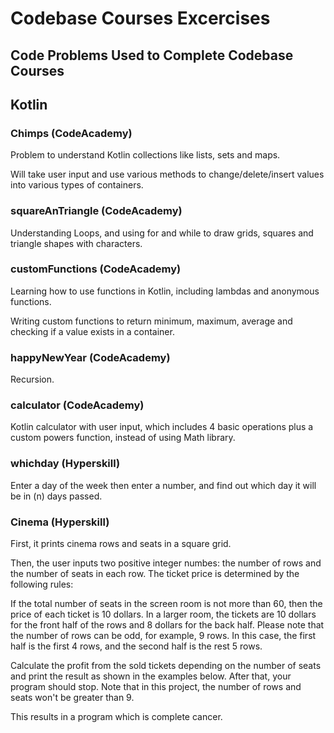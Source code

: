 # Codebase Courses Excercises

## Code Problems Used to Complete Codebase Courses

## Kotlin

### Chimps (CodeAcademy)

Problem to understand Kotlin collections like lists, sets and maps.

Will take user input and use various methods to change/delete/insert values into various types of containers.

### squareAnTriangle (CodeAcademy)

Understanding Loops, and using for and while to draw grids, squares and triangle shapes with characters.

### customFunctions (CodeAcademy)

Learning how to use functions in Kotlin, including lambdas and anonymous functions.

Writing custom functions to return minimum, maximum, average and checking if a value exists in a container.

### happyNewYear (CodeAcademy)

Recursion.

### calculator (CodeAcademy)

Kotlin calculator with user input, which includes 4 basic operations plus a custom powers function, instead of using Math library.

### whichday (Hyperskill)

Enter a day of the week then enter a number, and find out which day it will be in (n) days passed.

### Cinema (Hyperskill)

First, it prints cinema rows and seats in a square grid.

Then, the user inputs two positive integer numbes: the number of rows and the number of seats in each row. The ticket price is determined by the following rules:

If the total number of seats in the screen room is not more than 60, then the price of each ticket is 10 dollars.
In a larger room, the tickets are 10 dollars for the front half of the rows and 8 dollars for the back half. Please note that the number of rows can be odd, for example, 9 rows. In this case, the first half is the first 4 rows, and the second half is the rest 5 rows.

Calculate the profit from the sold tickets depending on the number of seats and print the result as shown in the examples below. After that, your program should stop. Note that in this project, the number of rows and seats won't be greater than 9.

This results in a program which is complete cancer.
